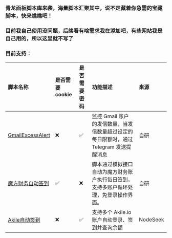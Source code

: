 ### 青龙面板脚本库来袭，海量脚本汇聚其中，说不定藏着你急需的宝藏脚本，快来瞧瞧吧！
### 目前我自己使用没问题，后续看有啥需求我在添加吧，有些网站我是自己用的，所以这里就不写了

### 目前支持：
| 脚本名称  | 是否需要cookie | 是否需要密码 | 功能描述 | 来源 |
| :---- | :--------- | :----- | :---- | :---- |
| [GmailExcessAlert](//github.com/QiQuWa/QingLong/tree/main/Gmail "GmailExcessAlert") | ❌ | ✅ | 监控 Gmail 账户的发信数量，当发信数量超过设定的每日限额时，通过 Telegram 发送提醒消息 | 自研 |
| [魔方财务自动签到](//github.com/QiQuWa/QingLong/tree/main/ZJMF) | ✅ | ❌ | 脚本通过模拟接口自动为魔方财务账户执行每日签到，支持多账户循环处理，免登录操作界面。 | 自研 |
| [Akile自动签到](//github.com/QiQuWa/QingLong/tree/main/Akile) | ❌ | ✅ | 支持多个 Akile.io 账户自动登录、签到并查询余额 | NodeSeek |

